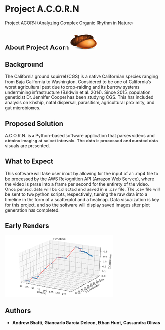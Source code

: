 # Project A.C.O.R.N
Project ACORN (Analyzing Complex Organic Rhythm in Nature)

## About Project Acorn <img src="https://github.com/Ethanph89/ProjectACORN/blob/featureTimeline/assets/acorn.png" width="85" height="50">

## Background
The California ground squirrel (CGS) is a native Californian species ranging from Baja California to Washington. 
Considered to be one of California’s worst agricultural pest due to crop-raiding and its burrow systems undermining infrastructure (Baldwin et al. 2014). 
Since 2015, population geneticist Dr. Jennifer Cooper has been studying CGS. This has included analysis on kinship, natal dispersal, parasitism, agricultural proximity, and gut microbiomes. 

## Proposed Solution
A.C.O.R.N. is a Python-based software application that parses videos and obtains imaging at select intervals. The data is processed and curated data visuals are presented.

## What to Expect
This software will take user input by allowing for the input of an .mp4 file to be processed by the AWS Rekognition API (Amazon Web Service), where the video is parse into a frame per second for the entirety of the video. Once parsed, data will be collected and saved in a .csv file. The .csv file will be sent to two python scripts, respectively, turning the raw data into a timeline in the form of a scatterplot and a heatmap. Data visualization is key for this project, and so the software will display saved images after plot generation has completed.  

## Early Renders
<img src="https://github.com/Ethanph89/ProjectACORN/blob/featureTimeline/assets/data.png" width="350" height="200">

## Authors
* **Andrew Bhatti, Giancarlo Garcia Deleon, Ethan Hunt, Cassandra Olivas**